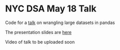 # NYC DSA May 18 Talk
Code for a [talk](https://www.eventbrite.com/e/working-with-large-datasets-as-a-data-scientist-with-python-tickets-330053287267?hss_channel=lcp-3725991) on wrangling large datasets in pandas

The presentation slides are [here](https://docs.google.com/presentation/d/1Ww-0jtr2sqK5B0YDm36T1_yVq6jRC2mOsH6GACmtGxQ/edit#slide=id.g11e4a4de334_0_127)

Video of talk to be uploaded soon
